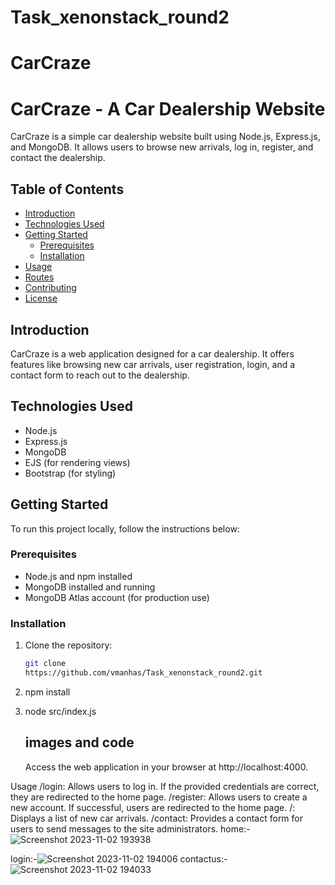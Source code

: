 # Task_xenonstack_round2
# CarCraze 
# CarCraze - A Car Dealership Website

CarCraze is a simple car dealership website built using Node.js, Express.js, and MongoDB. It allows users to browse new arrivals, log in, register, and contact the dealership.

## Table of Contents

- [Introduction](#introduction)
- [Technologies Used](#technologies-used)
- [Getting Started](#getting-started)
  - [Prerequisites](#prerequisites)
  - [Installation](#installation)
- [Usage](#usage)
- [Routes](#routes)
- [Contributing](#contributing)
- [License](#license)

## Introduction

CarCraze is a web application designed for a car dealership. It offers features like browsing new car arrivals, user registration, login, and a contact form to reach out to the dealership.

## Technologies Used

- Node.js
- Express.js
- MongoDB
- EJS (for rendering views)
- Bootstrap (for styling)

## Getting Started

To run this project locally, follow the instructions below:

### Prerequisites

- Node.js and npm installed
- MongoDB installed and running
- MongoDB Atlas account (for production use)

### Installation

1. Clone the repository:

   ```bash
   git clone
   https://github.com/vmanhas/Task_xenonstack_round2.git
2. npm install
3. node src/index.js
   ## images and code
   Access the web application in your browser at http://localhost:4000.

Usage
/login: Allows users to log in. If the provided credentials are correct, they are redirected to the home page.
/register: Allows users to create a new account. If successful, users are redirected to the home page.
/: Displays a list of new car arrivals.
/contact: Provides a contact form for users to send messages to the site administrators.
  home:-![Screenshot 2023-11-02 193938](https://github.com/vmanhas/Task_xenonstack_round2/assets/91381255/72c89865-e89c-4f3d-a2c7-09747fac0589)

login:-![Screenshot 2023-11-02 194006](https://github.com/vmanhas/Task_xenonstack_round2/assets/91381255/471dc0c8-73b0-46f0-bf66-a08bbad13c34)
contactus:-
![Screenshot 2023-11-02 194033](https://github.com/vmanhas/Task_xenonstack_round2/assets/91381255/7f60ff2e-5492-423c-aeab-8636fe22e8ea)



